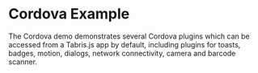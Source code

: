 # Cordova Example
The Cordova demo demonstrates several Cordova plugins which can be accessed from a Tabris.js app by default, including plugins for toasts, badges, motion, dialogs, network connectivity, camera and barcode scanner.
